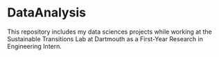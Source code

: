 # DataAnalysis
This repository includes my data sciences projects while working at the Sustainable Transitions Lab at Dartmouth as a First-Year Research in Engineering Intern.
